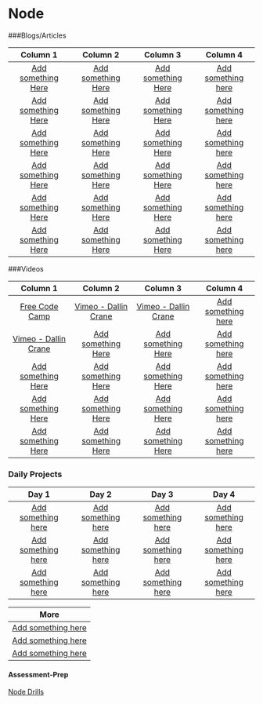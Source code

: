 # Node

###Blogs/Articles

|                      Column 1                      |                      Column 2                      |                      Column 3                      |                      Column 4                      |
|                 :---------------:                  |                 :---------------:                  |                 :---------------:                  |                 :---------------:                  |
| <a target="_blank" href="#">Add something Here</a> | <a target="_blank" href="#">Add something Here</a> | <a target="_blank" href="#">Add something Here</a> | <a target="_blank" href="#">Add something here</a> |
| <a target="_blank" href="#">Add something Here</a> | <a target="_blank" href="#">Add something Here</a> | <a target="_blank" href="#">Add something Here</a> | <a target="_blank" href="#">Add something here</a> |
| <a target="_blank" href="#">Add something Here</a> | <a target="_blank" href="#">Add something Here</a> | <a target="_blank" href="#">Add something Here</a> | <a target="_blank" href="#">Add something here</a> |
| <a target="_blank" href="#">Add something Here</a> | <a target="_blank" href="#">Add something Here</a> | <a target="_blank" href="#">Add something Here</a> | <a target="_blank" href="#">Add something here</a> |
| <a target="_blank" href="#">Add something Here</a> | <a target="_blank" href="#">Add something Here</a> | <a target="_blank" href="#">Add something Here</a> | <a target="_blank" href="#">Add something here</a> |
| <a target="_blank" href="#">Add something Here</a> | <a target="_blank" href="#">Add something Here</a> | <a target="_blank" href="#">Add something Here</a> | <a target="_blank" href="#">Add something here</a> |


###Videos

|                                 Column 1                                 |                                   Column 2                               |                                   Column 3                               |                      Column 4                      |
|                            :---------------:                             |                              :---------------:                           |                              :---------------:                           |                 :---------------:                  |
| <a target="_blank" href="https://goo.gl/3Wx96x">Free Code Camp</a>       | <a target="_blank" href="https://goo.gl/VTrxfG">Vimeo - Dallin Crane</a> | <a target="_blank" href="https://goo.gl/AfCbAc">Vimeo - Dallin Crane</a> | <a target="_blank" href="#">Add something here</a> |
| <a target="_blank" href="https://goo.gl/vubDqK">Vimeo - Dallin Crane</a> | <a target="_blank" href="#">Add something Here</a>                       | <a target="_blank" href="#">Add something Here</a>                       | <a target="_blank" href="#">Add something here</a> |
| <a target="_blank" href="#">Add something Here</a>                       | <a target="_blank" href="#">Add something Here</a>                       | <a target="_blank" href="#">Add something Here</a>                       | <a target="_blank" href="#">Add something here</a> |
| <a target="_blank" href="#">Add something Here</a>                       | <a target="_blank" href="#">Add something Here</a>                       | <a target="_blank" href="#">Add something Here</a>                       | <a target="_blank" href="#">Add something here</a> |
| <a target="_blank" href="#">Add something Here</a>                       | <a target="_blank" href="#">Add something Here</a>                       | <a target="_blank" href="#">Add something Here</a>                       | <a target="_blank" href="#">Add something here</a> |




### Daily Projects

|                                   Day 1                                 |                                     Day 2                             |                           Day 3                                       |                                 Day 4                                 |
|                                :-----------:                            |                                 :-----------:                         |                         :-----------:                                 |                             :-----------:                             |
| <a target="_blank" href="#">Add something here</a>                      | <a target="_blank" href="#">Add something here</a>                    | <a target="_blank" href="#">Add something here</a>                    | <a target="_blank" href="#">Add something here</a>                    |
| <a target="_blank" href="#">Add something here</a>                      | <a target="_blank" href="#">Add something here</a>                    | <a target="_blank" href="#">Add something here</a>                    | <a target="_blank" href="#">Add something here</a>                    |
| <a target="_blank" href="#">Add something here</a>                      | <a target="_blank" href="#">Add something here</a>                    | <a target="_blank" href="#">Add something here</a>                    | <a target="_blank" href="#">Add something here</a>                    |


|                                    More                                 |
|                                :-----------:                            |
| <a target="_blank" href="#">Add something here</a>                      |
| <a target="_blank" href="#">Add something here</a>                      |
| <a target="_blank" href="#">Add something here</a>                      |



#### Assessment-Prep
<a target="_blank" href="https://github.com/DevMountain/node-drills">Node Drills</a>